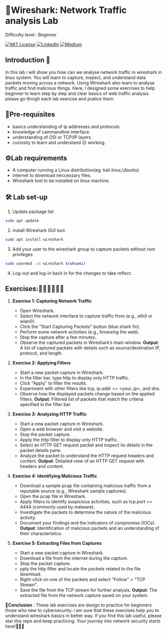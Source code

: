 
# 🐳Wireshark: Network Traffic analysis Lab
Difficulty level : Beginner

[![MIT License](https://img.shields.io/badge/License-MIT-green.svg)](https://choosealicense.com/licenses/mit/)
        [![LinkedIn](https://img.shields.io/badge/LinkedIn-Profile-blue)](https://www.linkedin.com/in/nikhil--chaudhari/)
        [![Medium](https://img.shields.io/badge/Medium-Writeups-black)](https://medium.com/@nikhil-c)

## Introduction 🚀

In this lab i will show you how can we analyse network traffic in wireshark in linux system. You will learn to capture, inspect, and understand data packets moving across a network. Using Wireshark also learn to analyse traffic and find malicious things. Here, I designed some exercises to help beginner to learn step by step and clear basics of web traffic analysis. please go throgh each lab exercise and pratice them.

## 🔗Pre-requisites
- basics understanding of ip addresses and protocols.
- knowledge of cammandline interface.
- understanding of OSI or TCP/IP layers.
- curiosity to learn and understand 😉 working.

## ⚙️Lab requirements
- A computer running a Linux distribution(eg: kali linux,Ubuntu)
- internet to download neccessary files.
- Wireshark tool to be installed on linux machine.

## 🛠️ Lab set-up 

1. Update package list
```bash 
sudo apt update
```
2. install Wireshark GUI tool.
```bash 
sudo apt install wireshark
```

3. Add your user to the wireshark group to capture packets without root privileges
```bash
sudo usermod -aG wireshark $(whoami)
```
4. Log-out and log-in back in for the changes to take reflect.

## Exercises:👨🏾‍💻👨🏾‍💻
1. **Exercise 1: Capturing Network Traffic**

    - Open Wireshark.
    - Select the network interface to capture traffic  from (e.g., eth0 or wlan0).
    - Click the "Start Capturing Packets" button (blue shark fin).
    - Perform some network activities (e.g., browsing the web).
    - Stop the capture after a few minutes.
    - Observe the captured packets in Wireshark’s main window.
   **Output**: A list of captured packets with details such as source/destination IP, protocol, and length.

2. **Exercise 2: Applying Filters**

     - Start a new packet capture in Wireshark.
     - In the filter bar, type http to display only HTTP traffic.
     - Click "Apply" to filter the results.
     - Experiment with other filters like tcp, ip.addr == <your_ip>, and dns.
     - Observe how the displayed packets change based on the applied filters.
    **Output**: Filtered list of packets that match the criteria specified in the filter bar.

3. **Exercise 3: Analyzing HTTP Traffic**
     - Start a new packet capture in Wireshark.
     - Open a web browser and visit a website.
     - Stop the packet capture.
     - Apply the http filter to display only HTTP traffic.
     - Select an HTTP GET request packet and inspect its details in the packet details pane.
     - Analyze the packet to understand the HTTP request headers and content.
    **Output**: Detailed view of an HTTP GET request with headers and content.

4. **Exercise 4: Identifying Malicious Traffic**
     - Download a sample pcap file containing malicious traffic from a reputable source (e.g., Wireshark sample captures).
     - Open the pcap file in Wireshark.
     - Apply filters to identify suspicious activities, such as tcp.port == 4444 (commonly used by malware).
     - Investigate the packets to determine the nature of the malicious activity.
     - Document your findings and the indicators of compromise (IOCs).
    **Output**: Identification of malicious packets and an understanding of their characteristics.

5. **Exercise 5: Extracting Files from Captures**
     - Start a new packet capture in Wireshark.
     - Download a file from the internet during the capture.
     - Stop the packet capture.
     - pply the http filter and locate the packets related to the file download.
     - Right-click on one of the packets and select "Follow" > "TCP Stream".
     - Save the file from the TCP stream for further analysis.
    **Output**: The extracted file from the network capture saved on your system.


🚩**Conclusion** : These lab exercises are design to practice for beginners those who new to cybersecurity. i am sure that these exercises help you to understand wireshark basics in better way.
If you find this lab useful, please star this repo and keep practicing. Your journey into network security starts here!🎉🎉🎉











